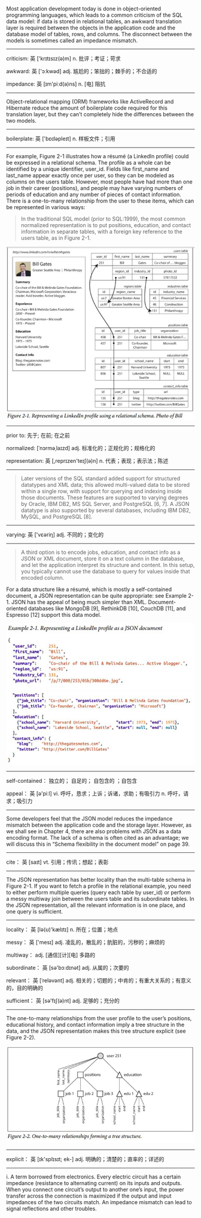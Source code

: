 Most application development today is done in object-oriented programming languages, which leads to a common criticism of the SQL data model: if data is stored in relational tables, an awkward translation layer is required between the objects in the application code and the database model of tables, rows, and columns. The disconnect between the models is sometimes called an impedance mismatch.

----

criticism: 英 ['krɪtɪsɪz(ə)m] n. 批评；考证；苛求

awkward: 英 ['ɔːkwəd] adj. 尴尬的；笨拙的；棘手的；不合适的 

impedance: 英 [ɪm'piːd(ə)ns] n. [电] 阻抗

----

Object-relational mapping (ORM) frameworks like ActiveRecord and Hibernate reduce the amount of boilerplate code required for this translation layer, but they can’t completely hide the differences between the two models.

----

boilerplate: 英 ['bɒɪləpleɪt] n. 样板文件；引用

----

For example, Figure 2-1 illustrates how a résumé (a LinkedIn profile) could be expressed in a relational schema. The profile as a whole can be identified by a unique identifier, user_id. Fields like first_name and last_name appear exactly once per user, so they can be modeled as columns on the users table. However, most people have had more than one job in their career (positions), and people may have varying numbers of periods of education and any number of pieces of contact information. There is a one-to-many relationship from the user to these items, which can be represented in various ways:

> In the traditional SQL model (prior to SQL:1999), the most common normalized representation is to put positions, education, and contact information in separate tables, with a foreign key reference to the users table, as in Figure 2-1.

![image](https://github.com/zzcistaken/DataIntensiveApp/blob/master/images/2.1.JPG)

----

prior to: 先于; 在前; 在之前

normalized: [ˈnɔrməˌlaɪzd] adj. 标准化的；正规化的；规格化的

representation: 英 [,reprɪzen'teɪʃ(ə)n] n. 代表；表现；表示法；陈述

----

> Later versions of the SQL standard added support for structured datatypes and XML data; this allowed multi-valued data to be stored within a single row, with support for querying and indexing inside those documents. These features are supported to varying degrees by Oracle, IBM DB2, MS SQL Server, and PostgreSQL [6, 7]. A JSON datatype is also supported by several databases, including IBM DB2, MySQL, and PostgreSQL [8].

----

varying: 英 ['vɛəriŋ] adj. 不同的；变化的

----

> A third option is to encode jobs, education, and contact info as a JSON or XML document, store it on a text column in the database, and let the application interpret its structure and content. In this setup, you typically cannot use the database to query for values inside that encoded column.

For a data structure like a résumé, which is mostly a self-contained document, a JSON representation can be quite appropriate: see Example 2-1. JSON has the appeal of being much simpler than XML. Document-oriented databases like MongoDB [9], RethinkDB [10], CouchDB [11], and Espresso [12] support this data model.

![image](https://github.com/zzcistaken/DataIntensiveApp/blob/master/images/ex-2.1.1.JPG)
![image](https://github.com/zzcistaken/DataIntensiveApp/blob/master/images/ex-2.1.2.JPG)

----

self-contained： 独立的； 自足的； 自包含的 ；自包含

appeal： 英 [ə'piːl] vi. 呼吁，恳求；上诉；诉诸，求助；有吸引力 n. 呼吁，请求；吸引力

----


Some developers feel that the JSON model reduces the impedance mismatch between the application code and the storage layer. However, as we shall see in Chapter 4, there are also problems with JSON as a data encoding format. The lack of a schema is often cited as an advantage; we will discuss this in “Schema flexibility in the document model” on page 39.

----

cite： 英 [saɪt] vt. 引用；传讯；想起；表彰

----

The JSON representation has better locality than the multi-table schema in Figure 2-1. If you want to fetch a profile in the relational example, you need to either perform multiple queries (query each table by user_id) or perform a messy multiway join between the users table and its subordinate tables. In the JSON representation, all the relevant information is in one place, and one query is sufficient.

----

locality： 英 [lə(ʊ)'kælɪtɪ] n. 所在；位置；地点

messy： 英 ['mesɪ] adj. 凌乱的，散乱的；肮脏的，污秽的；麻烦的

multiway： adj. [通信][计][电] 多路的

subordinate： 英 [sə'bɔːdɪnət] adj. 从属的；次要的

relevant： 英 [ˈreləvənt] adj. 相关的；切题的；中肯的；有重大关系的；有意义的，目的明确的

sufficient： 英 [sə'fɪʃ(ə)nt] adj. 足够的；充分的

----

The one-to-many relationships from the user profile to the user’s positions, educational history, and contact information imply a tree structure in the data, and the JSON representation makes this tree structure explicit (see Figure 2-2).

![image](https://github.com/zzcistaken/DataIntensiveApp/blob/master/images/2.2.JPG)

----

explicit： 英 [ɪk'splɪsɪt; ek-] adj. 明确的；清楚的；直率的；详述的

----

i. A term borrowed from electronics. Every electric circuit has a certain impedance (resistance to alternating current) on its inputs and outputs. When you connect one circuit’s output to another one’s input, the power transfer across the connection is maximized if the output and input impedances of the two circuits match. An impedance mismatch can lead to signal reflections and other troubles.
